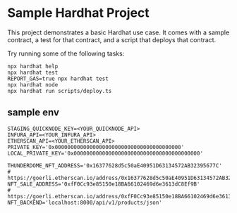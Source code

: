 # Sample Hardhat Project

This project demonstrates a basic Hardhat use case. It comes with a sample contract, a test for that contract, and a script that deploys that contract.

Try running some of the following tasks:

```shell
npx hardhat help
npx hardhat test
REPORT_GAS=true npx hardhat test
npx hardhat node
npx hardhat run scripts/deploy.ts
```

## sample env

```
STAGING_QUICKNODE_KEY=<YOUR_QUICKNODE_API>
INFURA_API=<YOUR_INFURA_API>
ETHERSCAN_API=<YOUR_ETHERSCAN_API>
PRIVATE_KEY='0x0000000000000000000000000000000000000000'
LOCAL_PRIVATE_KEY='0x0000000000000000000000000000000000000000'

THUNDERDOME_NFT_ADDRESS='0x16377628d5c50aE40951D63134572AB32395677C'
# https://goerli.etherscan.io/address/0x16377628d5c50aE40951D63134572AB32395677C#code
NFT_SALE_ADDRESS='0xfF0Cc93e85150e18BA66102469d6e3613dC8Ef9B'
# https://goerli.etherscan.io/address/0xfF0Cc93e85150e18BA66102469d6e3613dC8Ef9B#code
NFT_BACKEND='localhost:8000/api/v1/products/json'

```
